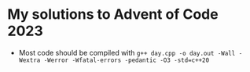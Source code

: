 # My solutions to Advent of Code 2023

- Most code should be compiled with `g++ day.cpp -o day.out -Wall -Wextra -Werror -Wfatal-errors -pedantic -O3 -std=c++20`
